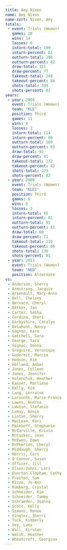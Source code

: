 ```yaml
---
title: Amy Nixon
name: Amy Nixon
name-sort: Nixon, Amy
totals:
 - event: Trials (Women)
   games: 20
   wins: 14
   losses: 6
   inturn-total: 199
   inturn-percent: 81
   outturn-total: 200
   outturn-percent: 82
   draw-total: 151
   draw-percent: 77
   takeout-total: 248
   takeout-percent: 84
   shots-total: 399
   shots-percent: 81
years:
 - year: 2005
   event: Trials (Women)
   team: "KLE"
   position: Third
   games: 11
   wins: 8
   losses: 3
   inturn-total: 114
   inturn-percent: 80
   outturn-total: 109
   outturn-percent: 83
   draw-total: 91
   draw-percent: 81
   takeout-total: 132
   takeout-percent: 82
   shots-total: 223
   shots-percent: 82
 - year: 2009
   event: Trials (Women)
   team: "KLEI"
   position: Third
   games: 9
   wins: 6
   losses: 3
   inturn-total: 85
   inturn-percent: 81
   outturn-total: 91
   outturn-percent: 81
   draw-total: 60
   draw-percent: 71
   takeout-total: 116
   takeout-percent: 86
   shots-total: 176
   shots-percent: 81
 - year: 2013
   event: Trials (Women)
   team: "NED"
   position: Alternate
vs:
 - Anderson, Sherry
 - Armstrong, Jacquie
 - Arsenault, Mary-Anne
 - Bell, Chelsey
 - Bernard, Cheryl
 - Betker, Jan
 - Carter, Sasha
 - Cordina, Sheri
 - Darbyshire, Carolyn
 - Delahunt, Nancy
 - Gagnon, Karo
 - Gatchell, Sara
 - George, Tara
 - Gignac, Donna
 - Gregoire, Veronique
 - Gudereit, Marcia
 - Hodson, Kim
 - Holland, Amber
 - Jones, Colleen
 - Jones, Jennifer
 - Kalenchuk, Heather
 - Kasner, Marliese
 - Kelly, Kim
 - Lang, Lorraine
 - Larouche, Marie-France
 - Lawes, Andrea
 - Lawton, Stefanie
 - Lemay, Annie
 - Linton, Sherry
 - MacLean, Kari
 - Malekoff, Stephanie
 - McCarville, Krista
 - McCusker, Joan
 - McEwen, Dawn
 - McPherson, Cheryl
 - Middaugh, Sherry
 - Morris, Cori
 - O'Connor, Susan
 - Officer, Jill
 - Olson-Johns, Lori
 - Overton-Clapham, Cathy
 - Preston, Sam
 - Rizzo, Jo-Ann
 - Rumberg, Crystal
 - Schneider, Kim
 - Schneider, Tammy
 - Schraeder, Jeanna
 - Scott, Kelly
 - Simons, Renee
 - Singler, Sherri
 - Tuck, Kimberly
 - Vey, Lana
 - Wall, Kirsten
 - Walsh, Heather
 - Wheatcroft, Georgina
---
```

